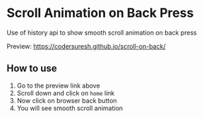 # Scroll Animation on Back Press
Use of history api to show smooth scroll animation on back press

Preview: https://codersuresh.github.io/scroll-on-back/

## How to use
1. Go to the preview link above 
2. Scroll down and click on `home` link
3. Now click on browser back button
4. You will see smooth scroll animation